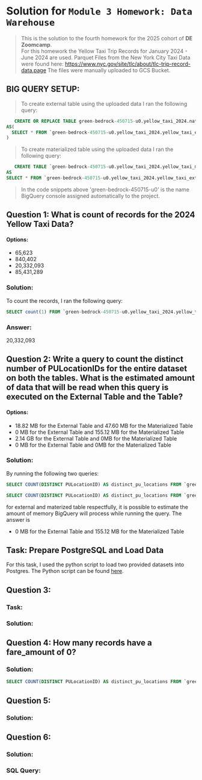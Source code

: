 # Solution for `Module 3 Homework: Data Warehouse`

> This is the solution to the fourth homework for the 2025 cohort of **DE Zoomcamp**.  
> For this homework the Yellow Taxi Trip Records for January 2024 - June 2024 are used. Parquet Files from the New York City Taxi Data were found here:
https://www.nyc.gov/site/tlc/about/tlc-trip-record-data.page
> The files were manually uploaded to GCS Bucket.
 ## BIG QUERY SETUP:
> To create external table using the uploaded data I ran the following query:
```sql
   CREATE OR REPLACE TABLE green-bedrock-450715-u0.yellow_taxi_2024.native_yellow_taxi
AS(
  SELECT * FROM `green-bedrock-450715-u0.yellow_taxi_2024.yellow_taxi_external`
)
```

> To create materialized table using the uploaded data I ran the following query:
```sql
   CREATE TABLE `green-bedrock-450715-u0.yellow_taxi_2024.yellow_taxi_materialized`
AS
SELECT * FROM `green-bedrock-450715-u0.yellow_taxi_2024.yellow_taxi_external`;
```
> In the code snippets above 'green-bedrock-450715-u0' is the name BigQuery console assigned automatically to the project.
## Question 1: What is count of records for the 2024 Yellow Taxi Data?
#### Options:
- 65,623
- 840,402
- 20,332,093
- 85,431,289
  
### Solution:
To count the records, I ran the following query:
```sql
SELECT count(1) FROM `green-bedrock-450715-u0.yellow_taxi_2024.yellow_taxi_materialized`;
 ```
### Answer: 
20,332,093

## Question 2: Write a query to count the distinct number of PULocationIDs for the entire dataset on both the tables. What is the estimated amount of data that will be read when this query is executed on the External Table and the Table?

#### Options:
- 18.82 MB for the External Table and 47.60 MB for the Materialized Table
- 0 MB for the External Table and 155.12 MB for the Materialized Table
- 2.14 GB for the External Table and 0MB for the Materialized Table
- 0 MB for the External Table and 0MB for the Materialized Table
### Solution:
By running the following two queries:
```sql
SELECT COUNT(DISTINCT PULocationID) AS distinct_pu_locations FROM `green-bedrock-450715-u0.yellow_taxi_2024.yellow_taxi_external`;
```
```sql
SELECT COUNT(DISTINCT PULocationID) AS distinct_pu_locations FROM `green-bedrock-450715-u0.yellow_taxi_2024.yellow_taxi_materialized`;
```
for external and materized table respectfully, it is possible to estimate the amount of memory BigQuery will process while running the query. The answer is 
- 0 MB for the External Table and 155.12 MB for the Materialized Table
## Task: Prepare PostgreSQL and Load Data
For this task, I used the python script to load two provided datasets into Postgres. The Python script can be found [here](./load_data_to_postgres.py).


## Question 3: 

### Task:

### Solution:


## Question 4: How many records have a fare_amount of 0? 

### Solution:
```sql
SELECT COUNT(DISTINCT PULocationID) AS distinct_pu_locations FROM `green-bedrock-450715-u0.yellow_taxi_2024.yellow_taxi_external`;
```

## Question 5: 



### Solution:


## Question 6: 


### Solution:

### SQL Query:

